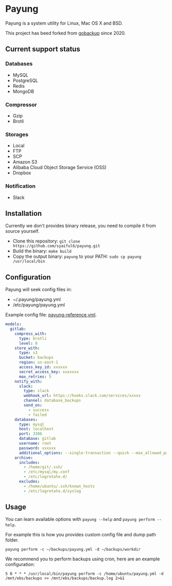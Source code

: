 # Payung

Payung is a system utility for Linux, Mac OS X and BSD.

This project has beed forked from [gobackup](https://github.com/huacnlee/gobackup) since 2020.

## Current support status

### Databases

- MySQL
- PostgreSQL
- Redis
- MongoDB

### Compressor
- Gzip
- Brotli

### Storages
- Local
- FTP
- SCP
- Amazon S3
- Alibaba Cloud Object Storage Service (OSS)
- Dropbox

### Notification
- Slack

## Installation

Currently we don't provides binary release, you need to compile it from source yourself.

- Clone this repository: `git clone https://github.com/syaiful6/payung.git`
- Build the binary: `make build`
- Copy the output binary: `payung` to your PATH: `sudo cp payung /usr/local/bin`

## Configuration

Payung will seek config files in:
- ~/.payung/payung.yml
- /etc/payung/payung.yml

Example config file: [payung-reference.yml](https://github.com/syaiful6/payung/blob/develop/payung-reference.yml).

```yml
models:
  gitlab:
    compress_with:
      type: brotli
      level: 8
    store_with:
      type: s3
      bucket: backups
      region: us-east-1
      access_key_id: xxxxxx
      secret_access_key: xxxxxxx
      max_retries: 5
    notify_with:
      slack:
        type: slack
        webhook_url: https://hooks.slack.com/services/xxxxx
        channel: database_backups
        send_on:
          - success
          - failed
    databases:
      type: mysql
      host: localhost
      port: 3306
      database: gitlab
      username: root
      password: xxxxxx
      additional_options: --single-transaction --quick --max_allowed_packet=1G
    archive:
      includes:
        - /home/git/.ssh/
        - /etc/mysql/my.conf
        - /etc/logrotate.d/
      excludes:
        - /home/ubuntu/.ssh/known_hosts
        - /etc/logrotate.d/syslog
```

## Usage

You can learn available options with `payung --help` and `payung perform --help`.

For example this is how you provides custom config file and dump path folder.

```
payung perform -c ~/backups/payung.yml -d ~/backups/workdir
```

We recommend you to perform backups using cron, here are an example configuration:

```
5 0 * * * /usr/local/bin/payung perform -c /home/ubuntu/payung.yml -d /mnt/ebs/backups >> /mnt/ebs/backups/backup.log 2>&1
```
